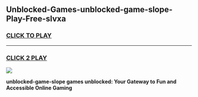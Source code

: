 
## Unblocked-Games-unblocked-game-slope-Play-Free-slvxa
<h3>
<a href="https://premium76.site?title=unblocked-game-slope&ref=18A1">CLICK TO PLAY</a></h3>
<hr>

<h3>
<a href="https://premium76.site?title=unblocked-game-slope&ref=18A1">CLICK 2 PLAY</a>
  
</h3>

<a href="https://premium76.site?title=unblocked-game-slope&ref=18A1"><img src="https://clearcache.store/games.png"></a>


**unblocked-game-slope games unblocked: Your Gateway to Fun and Accessible Online Gaming**
